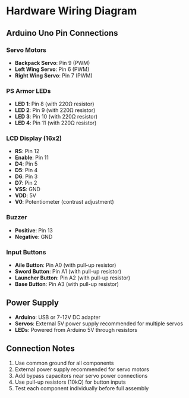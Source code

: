 # Hardware Wiring Diagram

## Arduino Uno Pin Connections

### Servo Motors
- **Backpack Servo**: Pin 9 (PWM)
- **Left Wing Servo**: Pin 6 (PWM)
- **Right Wing Servo**: Pin 7 (PWM)

### PS Armor LEDs
- **LED 1**: Pin 8 (with 220Ω resistor)
- **LED 2**: Pin 9 (with 220Ω resistor)
- **LED 3**: Pin 10 (with 220Ω resistor)
- **LED 4**: Pin 11 (with 220Ω resistor)

### LCD Display (16x2)
- **RS**: Pin 12
- **Enable**: Pin 11
- **D4**: Pin 5
- **D5**: Pin 4
- **D6**: Pin 3
- **D7**: Pin 2
- **VSS**: GND
- **VDD**: 5V
- **V0**: Potentiometer (contrast adjustment)

### Buzzer
- **Positive**: Pin 13
- **Negative**: GND

### Input Buttons
- **Aile Button**: Pin A0 (with pull-up resistor)
- **Sword Button**: Pin A1 (with pull-up resistor)
- **Launcher Button**: Pin A2 (with pull-up resistor)
- **Base Button**: Pin A3 (with pull-up resistor)

## Power Supply
- **Arduino**: USB or 7-12V DC adapter
- **Servos**: External 5V power supply recommended for multiple servos
- **LEDs**: Powered from Arduino 5V through resistors

## Connection Notes
1. Use common ground for all components
2. External power supply recommended for servo motors
3. Add bypass capacitors near servo power connections
4. Use pull-up resistors (10kΩ) for button inputs
5. Test each component individually before full assembly